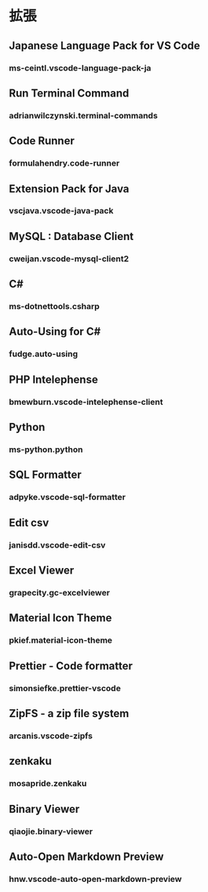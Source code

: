 # 拡張

## Japanese Language Pack for VS Code
### ms-ceintl.vscode-language-pack-ja

## Run Terminal Command
### adrianwilczynski.terminal-commands

## Code Runner
### formulahendry.code-runner

## Extension Pack for Java
### vscjava.vscode-java-pack

## MySQL : Database Client
### cweijan.vscode-mysql-client2

## C#
### ms-dotnettools.csharp

## Auto-Using for C#
### fudge.auto-using

## PHP Intelephense
### bmewburn.vscode-intelephense-client

## Python
### ms-python.python

## SQL Formatter
### adpyke.vscode-sql-formatter

## Edit csv
### janisdd.vscode-edit-csv

## Excel Viewer
### grapecity.gc-excelviewer

## Material Icon Theme
### pkief.material-icon-theme

## Prettier - Code formatter
### simonsiefke.prettier-vscode

## ZipFS - a zip file system
### arcanis.vscode-zipfs

## zenkaku
### mosapride.zenkaku

## Binary Viewer
### qiaojie.binary-viewer

## Auto-Open Markdown Preview
### hnw.vscode-auto-open-markdown-preview
